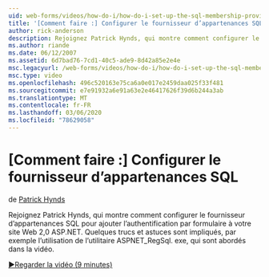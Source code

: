 ```yaml
---
uid: web-forms/videos/how-do-i/how-do-i-set-up-the-sql-membership-provider
title: '[Comment faire :] Configurer le fournisseur d’appartenances SQL | Microsoft Docs'
author: rick-anderson
description: Rejoignez Patrick Hynds, qui montre comment configurer le fournisseur d’appartenances SQL pour ajouter l’authentification par formulaire à votre site Web 2,0 ASP.NET. Il y a quelques astuces...
ms.author: riande
ms.date: 06/12/2007
ms.assetid: 6d7bad76-7cd1-40c5-ade9-8d42a85e2e4e
msc.legacyurl: /web-forms/videos/how-do-i/how-do-i-set-up-the-sql-membership-provider
msc.type: video
ms.openlocfilehash: 496c520163e75ca6a0e017e2459daa025f33f481
ms.sourcegitcommit: e7e91932a6e91a63e2e46417626f39d6b244a3ab
ms.translationtype: MT
ms.contentlocale: fr-FR
ms.lasthandoff: 03/06/2020
ms.locfileid: "78629058"
---
```

# <a name="how-do-i-set-up-the-sql-membership-provider"></a>[Comment faire :] Configurer le fournisseur d’appartenances SQL

de [Patrick Hynds](https://twitter.com/patrickhynds)

Rejoignez Patrick Hynds, qui montre comment configurer le fournisseur d’appartenances SQL pour ajouter l’authentification par formulaire à votre site Web 2,0 ASP.NET. Quelques trucs et astuces sont impliqués, par exemple l’utilisation de l’utilitaire ASPNET\_RegSql. exe, qui sont abordés dans la vidéo.

[&#9654;Regarder la vidéo (9 minutes)](https://channel9.msdn.com/Blogs/ASP-NET-Site-Videos/how-do-i-set-up-the-sql-membership-provider)
